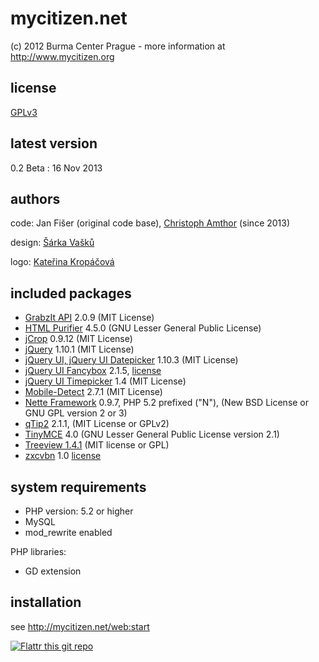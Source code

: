 mycitizen.net
=============

(c) 2012 Burma Center Prague - more information at http://www.mycitizen.org

license
-------
[GPLv3](https://www.gnu.org/licenses/gpl-3.0.html)

latest version
--------------
0.2 Beta : 16 Nov 2013


authors
-------
code:	Jan Fišer (original code base), [Christoph Amthor](http://mycitizen.net) (since 2013)

design:	[Šárka Vašků](http://www.ecn.cz)

logo:	[Kateřina Kropáčová](http://kanadruhou.cz)


included packages
-----------------
- [GrabzIt API](http://grabz.it/api/php/) 2.0.9 (MIT License)
- [HTML Purifier](http://htmlpurifier.org/) 4.5.0 (GNU Lesser General Public
    License)
- [jCrop](https://github.com/tapmodo/Jcrop) 0.9.12 (MIT License)
- [jQuery](http://jquery.com/) 1.10.1 (MIT License)
- [jQuery UI, jQuery UI Datepicker](http://jqueryui.com ) 1.10.3 (MIT License)
- [jQuery UI Fancybox](http://fancyapps.com/fancybox/) 2.1.5, [license](http://www.fancyapps.com/fancybox/#license)
- [jQuery UI Timepicker](http://trentrichardson.com/examples/timepicker) 1.4 (MIT License)
- [Mobile-Detect](http://mobiledetect.net) 2.7.1 (MIT License)
- [Nette Framework](http://nette.org/) 0.9.7, PHP 5.2 prefixed ("N"), (New BSD License or GNU GPL version 2 or 3)
- [qTip2](http://qtip2.com/) 2.1.1, (MIT License or GPLv2)
- [TinyMCE](http://www.tinymce.com/) 4.0 (GNU Lesser General Public
    License version 2.1)
- [Treeview 1.4.1](http://docs.jquery.com/Plugins/Treeview) (MIT license or GPL)
- [zxcvbn](https://github.com/lowe/zxcvbn) 1.0 [license](https://github.com/lowe/zxcvbn/blob/master/LICENSE.txt)

system requirements
-------------------
- PHP version: 5.2 or higher
- MySQL
- mod_rewrite enabled

PHP libraries:
- GD extension

installation
------------

see http://mycitizen.net/web:start


[![Flattr this git repo](http://api.flattr.com/button/flattr-badge-large.png)](https://flattr.com/submit/auto?user_id=burmablog&url=https://github.com/BurmaCenterPrague/MyCitizen.net&title=mycitizen.net&language=en&tags=github&category=software) 
